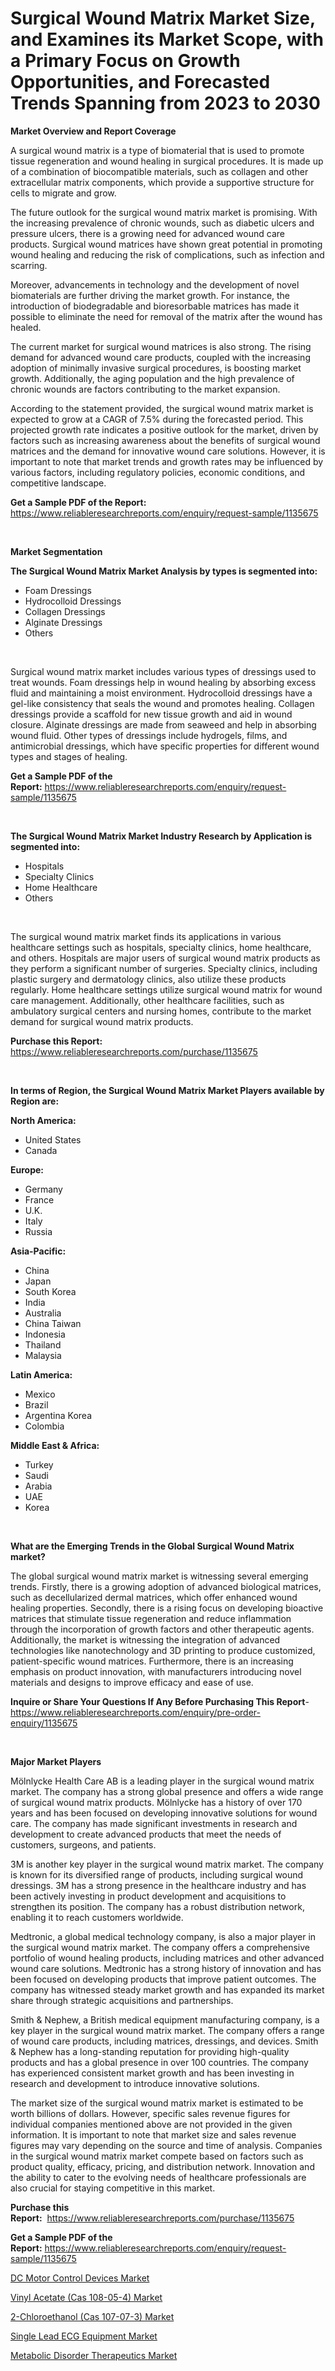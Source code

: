 <p><h1>Surgical Wound Matrix Market Size, and Examines its Market Scope, with a Primary Focus on Growth Opportunities, and Forecasted Trends Spanning from 2023 to 2030</h1></p><p><strong>Market Overview and Report Coverage</strong></p>
<p><p>A surgical wound matrix is a type of biomaterial that is used to promote tissue regeneration and wound healing in surgical procedures. It is made up of a combination of biocompatible materials, such as collagen and other extracellular matrix components, which provide a supportive structure for cells to migrate and grow.</p><p>The future outlook for the surgical wound matrix market is promising. With the increasing prevalence of chronic wounds, such as diabetic ulcers and pressure ulcers, there is a growing need for advanced wound care products. Surgical wound matrices have shown great potential in promoting wound healing and reducing the risk of complications, such as infection and scarring.</p><p>Moreover, advancements in technology and the development of novel biomaterials are further driving the market growth. For instance, the introduction of biodegradable and bioresorbable matrices has made it possible to eliminate the need for removal of the matrix after the wound has healed.</p><p>The current market for surgical wound matrices is also strong. The rising demand for advanced wound care products, coupled with the increasing adoption of minimally invasive surgical procedures, is boosting market growth. Additionally, the aging population and the high prevalence of chronic wounds are factors contributing to the market expansion.</p><p>According to the statement provided, the surgical wound matrix market is expected to grow at a CAGR of 7.5% during the forecasted period. This projected growth rate indicates a positive outlook for the market, driven by factors such as increasing awareness about the benefits of surgical wound matrices and the demand for innovative wound care solutions. However, it is important to note that market trends and growth rates may be influenced by various factors, including regulatory policies, economic conditions, and competitive landscape.</p></p>
<p><strong>Get a Sample PDF of the Report:</strong> <a href="https://www.reliableresearchreports.com/enquiry/request-sample/1135675">https://www.reliableresearchreports.com/enquiry/request-sample/1135675</a></p>
<p>&nbsp;</p>
<p><strong>Market Segmentation</strong></p>
<p><strong>The Surgical Wound Matrix Market Analysis by types is segmented into:</strong></p>
<p><ul><li>Foam Dressings</li><li>Hydrocolloid Dressings</li><li>Collagen Dressings</li><li>Alginate Dressings</li><li>Others</li></ul></p>
<p>&nbsp;</p>
<p><p>Surgical wound matrix market includes various types of dressings used to treat wounds. Foam dressings help in wound healing by absorbing excess fluid and maintaining a moist environment. Hydrocolloid dressings have a gel-like consistency that seals the wound and promotes healing. Collagen dressings provide a scaffold for new tissue growth and aid in wound closure. Alginate dressings are made from seaweed and help in absorbing wound fluid. Other types of dressings include hydrogels, films, and antimicrobial dressings, which have specific properties for different wound types and stages of healing.</p></p>
<p><strong>Get a Sample PDF of the Report:</strong>&nbsp;<a href="https://www.reliableresearchreports.com/enquiry/request-sample/1135675">https://www.reliableresearchreports.com/enquiry/request-sample/1135675</a></p>
<p>&nbsp;</p>
<p><strong>The Surgical Wound Matrix Market Industry Research by Application is segmented into:</strong></p>
<p><ul><li>Hospitals</li><li>Specialty Clinics</li><li>Home Healthcare</li><li>Others</li></ul></p>
<p>&nbsp;</p>
<p><p>The surgical wound matrix market finds its applications in various healthcare settings such as hospitals, specialty clinics, home healthcare, and others. Hospitals are major users of surgical wound matrix products as they perform a significant number of surgeries. Specialty clinics, including plastic surgery and dermatology clinics, also utilize these products regularly. Home healthcare settings utilize surgical wound matrix for wound care management. Additionally, other healthcare facilities, such as ambulatory surgical centers and nursing homes, contribute to the market demand for surgical wound matrix products.</p></p>
<p><strong>Purchase this Report:</strong>&nbsp; <a href="https://www.reliableresearchreports.com/purchase/1135675">https://www.reliableresearchreports.com/purchase/1135675</a></p>
<p>&nbsp;</p>
<p><strong>In terms of Region, the Surgical Wound Matrix Market Players available by Region are:</strong></p>
<p>
    <p> <strong> North America: </strong>
        <ul>
            <li>United States</li>
            <li>Canada</li>
        </ul>
        </p> 
    <p> <strong> Europe: </strong>
        <ul>
            <li>Germany</li>
            <li>France</li>
            <li>U.K.</li>
            <li>Italy</li>
            <li>Russia</li>
        </ul>
        </p> 
    <p> <strong> Asia-Pacific: </strong>
        <ul>
            <li>China</li>
            <li>Japan</li>
            <li>South Korea</li>
            <li>India</li>
            <li>Australia</li>
            <li>China Taiwan</li>
            <li>Indonesia</li>
            <li>Thailand</li>
            <li>Malaysia</li>
        </ul>
        </p> 
    <p> <strong> Latin America: </strong>
        <ul>
            <li>Mexico</li>
            <li>Brazil</li>
            <li>Argentina Korea</li>
            <li>Colombia</li>
        </ul>
        </p> 
    <p> <strong> Middle East & Africa: </strong>
        <ul>
            <li>Turkey</li>
            <li>Saudi</li>
            <li>Arabia</li>
            <li>UAE</li>
            <li>Korea</li>
        </ul>
    </p>
    </p>
<p>&nbsp;</p>
<p><strong>What are the Emerging Trends in the Global Surgical Wound Matrix market?</strong></p>
<p><p>The global surgical wound matrix market is witnessing several emerging trends. Firstly, there is a growing adoption of advanced biological matrices, such as decellularized dermal matrices, which offer enhanced wound healing properties. Secondly, there is a rising focus on developing bioactive matrices that stimulate tissue regeneration and reduce inflammation through the incorporation of growth factors and other therapeutic agents. Additionally, the market is witnessing the integration of advanced technologies like nanotechnology and 3D printing to produce customized, patient-specific wound matrices. Furthermore, there is an increasing emphasis on product innovation, with manufacturers introducing novel materials and designs to improve efficacy and ease of use.</p></p>
<p><strong>Inquire or Share Your Questions If Any Before Purchasing This Report</strong>- <a href="https://www.reliableresearchreports.com/enquiry/pre-order-enquiry/1135675">https://www.reliableresearchreports.com/enquiry/pre-order-enquiry/1135675</a></p>
<p>&nbsp;</p>
<p><strong>Major Market Players</strong></p>
<p><p>Mölnlycke Health Care AB is a leading player in the surgical wound matrix market. The company has a strong global presence and offers a wide range of surgical wound matrix products. Mölnlycke has a history of over 170 years and has been focused on developing innovative solutions for wound care. The company has made significant investments in research and development to create advanced products that meet the needs of customers, surgeons, and patients.</p><p>3M is another key player in the surgical wound matrix market. The company is known for its diversified range of products, including surgical wound dressings. 3M has a strong presence in the healthcare industry and has been actively investing in product development and acquisitions to strengthen its position. The company has a robust distribution network, enabling it to reach customers worldwide.</p><p>Medtronic, a global medical technology company, is also a major player in the surgical wound matrix market. The company offers a comprehensive portfolio of wound healing products, including matrices and other advanced wound care solutions. Medtronic has a strong history of innovation and has been focused on developing products that improve patient outcomes. The company has witnessed steady market growth and has expanded its market share through strategic acquisitions and partnerships.</p><p>Smith & Nephew, a British medical equipment manufacturing company, is a key player in the surgical wound matrix market. The company offers a range of wound care products, including matrices, dressings, and devices. Smith & Nephew has a long-standing reputation for providing high-quality products and has a global presence in over 100 countries. The company has experienced consistent market growth and has been investing in research and development to introduce innovative solutions.</p><p>The market size of the surgical wound matrix market is estimated to be worth billions of dollars. However, specific sales revenue figures for individual companies mentioned above are not provided in the given information. It is important to note that market size and sales revenue figures may vary depending on the source and time of analysis. Companies in the surgical wound matrix market compete based on factors such as product quality, efficacy, pricing, and distribution network. Innovation and the ability to cater to the evolving needs of healthcare professionals are also crucial for staying competitive in this market.</p></p>
<p><strong>Purchase this Report:</strong>&nbsp;&nbsp;<a href="https://www.reliableresearchreports.com/purchase/1135675">https://www.reliableresearchreports.com/purchase/1135675</a></p>
<p></p>
<p><strong>Get a Sample PDF of the Report:</strong>&nbsp;<a href="https://www.reliableresearchreports.com/enquiry/request-sample/1135675">https://www.reliableresearchreports.com/enquiry/request-sample/1135675</a></p>
<p><p><a href="https://www.linkedin.com/pulse/decoding-dc-motor-control-devices-market-deep-dive/">DC Motor Control Devices Market</a></p><p><a href="https://medium.com/@smithazim89098/vinyl-acetate-cas-108-05-4-market-insights-into-market-cagr-market-trends-and-growth-17f8fd2b1416">Vinyl Acetate (Cas 108-05-4) Market</a></p><p><a href="https://medium.com/@noewwade60/2-chloroethanol-cas-107-07-3-market-furnishes-information-on-market-share-market-trends-and-6bf995120aed">2-Chloroethanol (Cas 107-07-3) Market</a></p><p><a href="https://www.linkedin.com/pulse/single-lead-ecg-equipment-market-research-report-unlocks/">Single Lead ECG Equipment Market</a></p><p><a href="https://www.linkedin.com/pulse/metabolic-disorder-therapeutics-market-size-share-amp/">Metabolic Disorder Therapeutics Market</a></p></p>